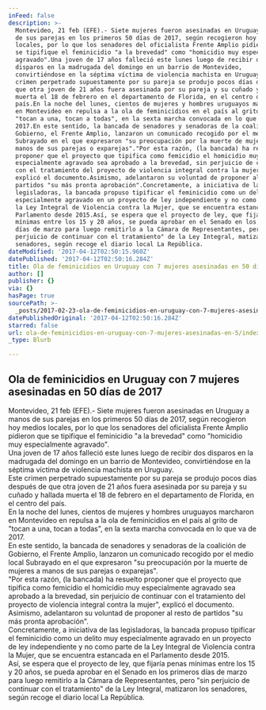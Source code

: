 ```yaml
---
inFeed: false
description: >-
  Montevideo, 21 feb (EFE).- Siete mujeres fueron asesinadas en Uruguay a manos
  de sus parejas en los primeros 50 días de 2017, según recogieron hoy medios
  locales, por lo que los senadores del oficialista Frente Amplio pidieron que
  se tipifique el feminicidio "a la brevedad" como "homicidio muy especialmente
  agravado".Una joven de 17 años falleció este lunes luego de recibir dos
  disparos en la madrugada del domingo en un barrio de Montevideo,
  convirtiéndose en la séptima víctima de violencia machista en Uruguay.Este
  crimen perpetrado supuestamente por su pareja se produjo pocos días después de
  que otra joven de 21 años fuera asesinada por su pareja y su cuñado y hallada
  muerta el 18 de febrero en el departamento de Florida, en el centro del
  país.En la noche del lunes, cientos de mujeres y hombres uruguayos marcharon
  en Montevideo en repulsa a la ola de feminicidios en el país al grito de
  "tocan a una, tocan a todas", en la sexta marcha convocada en lo que va de
  2017.En este sentido, la bancada de senadores y senadoras de la coalición de
  Gobierno, el Frente Amplio, lanzaron un comunicado recogido por el medio local
  Subrayado en el que expresaron "su preocupación por la muerte de mujeres a
  manos de sus parejas o exparejas"."Por esta razón, (la bancada) ha resuelto
  proponer que el proyecto que tipifica como femicidio el homicidio muy
  especialmente agravado sea aprobado a la brevedad, sin perjuicio de continuar
  con el tratamiento del proyecto de violencia integral contra la mujer",
  explicó el documento.Asimismo, adelantaron su voluntad de proponer al resto de
  partidos "su más pronta aprobación".Concretamente, a iniciativa de las
  legisladoras, la bancada propuso tipificar el feminicidio como un delito muy
  especialmente agravado en un proyecto de ley independiente y no como parte de
  la Ley Integral de Violencia contra la Mujer, que se encuentra estancada en el
  Parlamento desde 2015.Así, se espera que el proyecto de ley, que fijaría penas
  mínimas entre los 15 y 20 años, se pueda aprobar en el Senado en los primeros
  días de marzo para luego remitirlo a la Cámara de Representantes, pero "sin
  perjuicio de continuar con el tratamiento" de la Ley Integral, matizaron los
  senadores, según recoge el diario local La República.
dateModified: '2017-04-12T02:50:15.960Z'
datePublished: '2017-04-12T02:50:16.284Z'
title: Ola de feminicidios en Uruguay con 7 mujeres asesinadas en 50 días de 2017
author: []
publisher: {}
via: {}
hasPage: true
sourcePath: >-
  _posts/2017-02-23-ola-de-feminicidios-en-uruguay-con-7-mujeres-asesinadas-en-5.md
datePublishedOriginal: '2017-04-12T02:50:16.284Z'
starred: false
url: ola-de-feminicidios-en-uruguay-con-7-mujeres-asesinadas-en-5/index.html
_type: Blurb

---
```

## Ola de feminicidios en Uruguay con 7 mujeres asesinadas en 50 días de 2017

Montevideo, 21 feb (EFE).- Siete mujeres fueron asesinadas en Uruguay a manos de sus parejas en los primeros 50 días de 2017, según recogieron hoy medios locales, por lo que los senadores del oficialista Frente Amplio pidieron que se tipifique el feminicidio "a la brevedad" como "homicidio muy especialmente agravado".  
Una joven de 17 años falleció este lunes luego de recibir dos disparos en la madrugada del domingo en un barrio de Montevideo, convirtiéndose en la séptima víctima de violencia machista en Uruguay.  
Este crimen perpetrado supuestamente por su pareja se produjo pocos días después de que otra joven de 21 años fuera asesinada por su pareja y su cuñado y hallada muerta el 18 de febrero en el departamento de Florida, en el centro del país.  
En la noche del lunes, cientos de mujeres y hombres uruguayos marcharon en Montevideo en repulsa a la ola de feminicidios en el país al grito de "tocan a una, tocan a todas", en la sexta marcha convocada en lo que va de 2017\.  
En este sentido, la bancada de senadores y senadoras de la coalición de Gobierno, el Frente Amplio, lanzaron un comunicado recogido por el medio local Subrayado en el que expresaron "su preocupación por la muerte de mujeres a manos de sus parejas o exparejas".  
"Por esta razón, (la bancada) ha resuelto proponer que el proyecto que tipifica como femicidio el homicidio muy especialmente agravado sea aprobado a la brevedad, sin perjuicio de continuar con el tratamiento del proyecto de violencia integral contra la mujer", explicó el documento.  
Asimismo, adelantaron su voluntad de proponer al resto de partidos "su más pronta aprobación".  
Concretamente, a iniciativa de las legisladoras, la bancada propuso tipificar el feminicidio como un delito muy especialmente agravado en un proyecto de ley independiente y no como parte de la Ley Integral de Violencia contra la Mujer, que se encuentra estancada en el Parlamento desde 2015\.  
Así, se espera que el proyecto de ley, que fijaría penas mínimas entre los 15 y 20 años, se pueda aprobar en el Senado en los primeros días de marzo para luego remitirlo a la Cámara de Representantes, pero "sin perjuicio de continuar con el tratamiento" de la Ley Integral, matizaron los senadores, según recoge el diario local La República.
